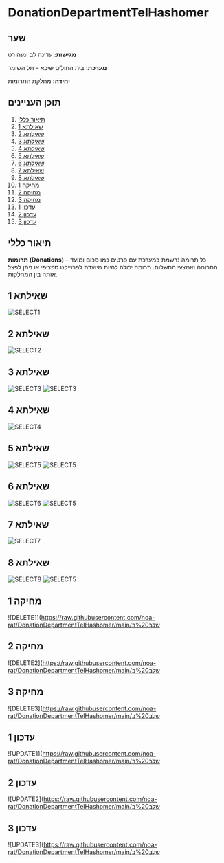 # DonationDepartmentTelHashomer
## שער
**מגישות:** עדינה לב ונעה רט

**מערכת:** בית החולים שיבא – תל השומר

**יחידה:** מחלקת התרומות

## תוכן העניינים
1. [תיאור כללי](#תיאור-כללי)
2. [שאילתא 1](#שאילתא-1)
3. [שאילתא 2](#שאילתא-2)
4. [שאילתא 3](#שאילתא-3)
5. [שאילתא 4](#שאילתא-4)
6. [שאילתא 5](#שאילתא-5)
7. [שאילתא 6](#שאילתא-6)
8. [שאילתא 7](#שאילתא-7)
9. [שאילתא 8](#שאילתא-8)
10. [מחיקה 1](#מחיקה-1)
11. [מחיקה 2](#מחיקה-2)
12. [מחיקה 3](#מחיקה-3)
13. [עדכון 1](#עדכון-1)
14. [עדכון 2](#עדכון-2)
15. [עדכון 3](#עדכון-3)
   
## תיאור כללי
 **תרומות (Donations)** – כל תרומה נרשמת במערכת עם פרטים כמו סכום ומועד התרומה ואמצעי התשלום. תרומה יכולה להיות מיועדת לפרוייקט ספציפי או ניתן לפצל אותה בין המחלקות.  
 
## שאילתא 1
![SELECT1](https://raw.githubusercontent.com/noa-rat/DonationDepartmentTelHashomer/main/שלב%20ב/שאילתא_1.png)

## שאילתא 2
![SELECT2](https://raw.githubusercontent.com/noa-rat/DonationDepartmentTelHashomer/main/שלב%20ב/שאילתא_2.png)

## שאילתא 3
![SELECT3](https://raw.githubusercontent.com/noa-rat/DonationDepartmentTelHashomer/main/שלב%20ב/שאילתא_3_0.png)
![SELECT3](https://raw.githubusercontent.com/noa-rat/DonationDepartmentTelHashomer/main/שלב%20ב/שאילתא_3.png)

## שאילתא 4
![SELECT4](https://raw.githubusercontent.com/noa-rat/DonationDepartmentTelHashomer/main/שלב%20ב/שאילתא_4.png)

## שאילתא 5
![SELECT5](https://raw.githubusercontent.com/noa-rat/DonationDepartmentTelHashomer/main/שלב%20ב/שאילתא_4_0.png)
![SELECT5](https://raw.githubusercontent.com/noa-rat/DonationDepartmentTelHashomer/main/שלב%20ב/שאילתא_4.png)

## שאילתא 6
![SELECT6](https://raw.githubusercontent.com/noa-rat/DonationDepartmentTelHashomer/main/שלב%20ב/שאילתא_6_0.png)
![SELECT5](https://raw.githubusercontent.com/noa-rat/DonationDepartmentTelHashomer/main/שלב%20ב/שאילתא_6.png)

## שאילתא 7
![SELECT7](https://raw.githubusercontent.com/noa-rat/DonationDepartmentTelHashomer/main/שלב%20ב/שאילתא7.png)

## שאילתא 8
![SELECT8](https://raw.githubusercontent.com/noa-rat/DonationDepartmentTelHashomer/main/שלב%20ב/שאילתא_8_0.png)
![SELECT5](https://raw.githubusercontent.com/noa-rat/DonationDepartmentTelHashomer/main/שלב%20ב/שאילתא_8.png)

## מחיקה 1
![DELETE1](https://raw.githubusercontent.com/noa-rat/DonationDepartmentTelHashomer/main/שלב%20ב

## מחיקה 2
![DELETE2](https://raw.githubusercontent.com/noa-rat/DonationDepartmentTelHashomer/main/שלב%20ב

## מחיקה 3
![DELETE3](https://raw.githubusercontent.com/noa-rat/DonationDepartmentTelHashomer/main/שלב%20ב

## עדכון 1
![UPDATE1](https://raw.githubusercontent.com/noa-rat/DonationDepartmentTelHashomer/main/שלב%20ב

## עדכון 2
![UPDATE2](https://raw.githubusercontent.com/noa-rat/DonationDepartmentTelHashomer/main/שלב%20ב

## עדכון 3
![UPDATE3](https://raw.githubusercontent.com/noa-rat/DonationDepartmentTelHashomer/main/שלב%20ב
